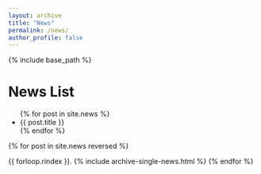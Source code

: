 ```yaml
---
layout: archive
title: "News"
permalink: /news/
author_profile: false
---
```


{% include base_path %}

News List
=====

<ul>
  {% for post in site.news %}
    <li>{{ post.title }}</li>
  {% endfor %}
</ul>


{% for post in site.news reversed %}
  <p style="display: inline;">{{ forloop.rindex }}. {% include archive-single-news.html %} </p>
{% endfor %}